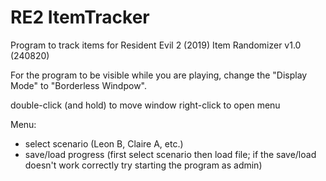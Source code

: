 # RE2 ItemTracker
Program to track items for Resident Evil 2 (2019) Item Randomizer v1.0 (240820)

For the program to be visible while you are playing, change the "Display Mode" to "Borderless Windpow".

double-click (and hold) to move window
right-click to open menu

Menu:
- select scenario (Leon B, Claire A, etc.)
- save/load progress (first select scenario then load file; if the save/load doesn't work correctly try starting the program as admin)
